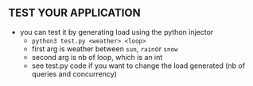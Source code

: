 ## TEST YOUR APPLICATION

- you can test it by generating load using the python injector
  - `python3 test.py <weather> <loop>`
  - first arg is weather between `sun`, `rain`or `snow`
  - second arg is nb of loop, which is an int
  - see test.py code if you want to change the load generated (nb of queries and concurrency)
